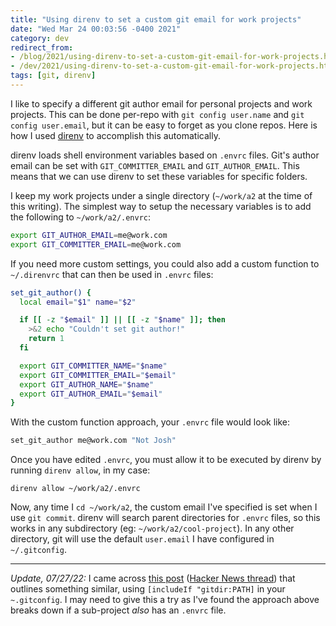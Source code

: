 ```yaml
---
title: "Using direnv to set a custom git email for work projects"
date: "Wed Mar 24 00:03:56 -0400 2021"
category: dev
redirect_from:
- /blog/2021/using-direnv-to-set-a-custom-git-email-for-work-projects.html
- /dev/2021/using-direnv-to-set-a-custom-git-email-for-work-projects.html
tags: [git, direnv]
---
```


I like to specify a different git author email for personal projects and work
projects. This can be done per-repo with `git config user.name` and `git
config user.email`, but it can be easy to forget as you clone repos. Here is
how I used [direnv][1] to accomplish this automatically.

direnv loads shell environment variables based on `.envrc` files. Git's author
email can be set with `GIT_COMMITTER_EMAIL` and `GIT_AUTHOR_EMAIL`. This means
that we can use direnv to set these variables for specific folders.

I keep my work projects under a single directory (`~/work/a2` at the time of
this writing). The simplest way to setup the necessary variables is to add the
following to `~/work/a2/.envrc`:

```sh
export GIT_AUTHOR_EMAIL=me@work.com
export GIT_COMMITTER_EMAIL=me@work.com
```

If you need more custom settings, you could also add a custom function to
`~/.direnvrc` that can then be used in `.envrc` files:

```sh
set_git_author() {
  local email="$1" name="$2"

  if [[ -z "$email" ]] || [[ -z "$name" ]]; then
    >&2 echo "Couldn't set git author!"
    return 1
  fi

  export GIT_COMMITTER_NAME="$name"
  export GIT_COMMITTER_EMAIL="$email"
  export GIT_AUTHOR_NAME="$name"
  export GIT_AUTHOR_EMAIL="$email"
}
```

With the custom function approach, your `.envrc` file would look like:

```sh
set_git_author me@work.com "Not Josh"
```

Once you have edited `.envrc`, you must allow it to be executed by direnv by
running `direnv allow`, in my case:

```
direnv allow ~/work/a2/.envrc
```
Now, any time I `cd ~/work/a2`, the custom email I've specified is set when I
use `git commit`. direnv will search parent directories for `.envrc` files, so
this works in any subdirectory (eg: `~/work/a2/cool-project`). In any other
directory, git will use the default `user.email` I have configured in
`~/.gitconfig`.

---

_Update, 07/27/22:_ I came across [this post][2] ([Hacker News thread][3])
that outlines something similar, using `[includeIf "gitdir:PATH]` in your
`~.gitconfig`. I may need to give this a try as I've found the approach above
breaks down if a sub-project _also_ has an `.envrc` file.

[1]: https://direnv.net
[2]: https://paedubucher.ch/articles/2022-07-26-git-with-multiple-e-mail-addresses.html
[3]: https://news.ycombinator.com/item?id=32240373
